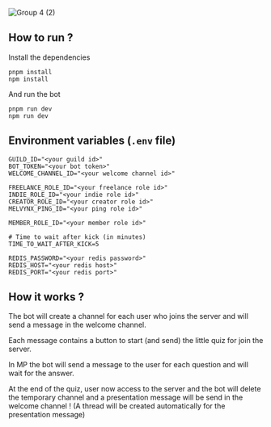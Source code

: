 ![Group 4 (2)](https://github.com/SteellgoldStock/MelvynxBot/assets/51505384/b1c3dbae-0cc5-4619-aab7-b30a3c52614a)

## How to run ?
Install the dependencies
```
pnpm install
npm install
```

And run the bot

```
pnpm run dev
npm run dev
```

## Environment variables (`.env` file)
```
GUILD_ID="<your guild id>"
BOT_TOKEN="<your bot token>"
WELCOME_CHANNEL_ID="<your welcome channel id>"

FREELANCE_ROLE_ID="<your freelance role id>"
INDIE_ROLE_ID="<your indie role id>"
CREATOR_ROLE_ID="<your creator role id>"
MELVYNX_PING_ID="<your ping role id>"

MEMBER_ROLE_ID="<your member role id>"

# Time to wait after kick (in minutes)
TIME_TO_WAIT_AFTER_KICK=5

REDIS_PASSWORD="<your redis password>"
REDIS_HOST="<your redis host>"
REDIS_PORT="<your redis port>"
```

## How it works ?
The bot will create a channel for each user who joins the server and will send a message in the welcome channel.

Each message contains a button to start (and send) the little quiz for join the server.

In MP the bot will send a message to the user for each question and will wait for the answer.

At the end of the quiz, user now access to the server and the bot will delete the temporary channel and a presentation message will be send in the welcome channel ! (A thread will be created automatically for the presentation message)